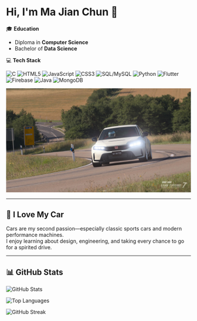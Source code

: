 # Hi, I'm Ma Jian Chun 👋

🎓 **Education**  
- Diploma in **Computer Science**  
- Bachelor of **Data Science**

💻 **Tech Stack**  
<p align="left">
  <img src="https://cdn.jsdelivr.net/gh/devicons/devicon/icons/c/c-original.svg" alt="C" width="40" height="40"/>
  <img src="https://cdn.jsdelivr.net/gh/devicons/devicon/icons/html5/html5-original.svg" alt="HTML5" width="40" height="40"/>
  <img src="https://cdn.jsdelivr.net/gh/devicons/devicon/icons/javascript/javascript-original.svg" alt="JavaScript" width="40" height="40"/>
  <img src="https://cdn.jsdelivr.net/gh/devicons/devicon/icons/css3/css3-original.svg" alt="CSS3" width="40" height="40"/>
  <img src="https://cdn.jsdelivr.net/gh/devicons/devicon/icons/mysql/mysql-original.svg" alt="SQL/MySQL" width="40" height="40"/>
  <img src="https://cdn.jsdelivr.net/gh/devicons/devicon/icons/python/python-original.svg" alt="Python" width="40" height="40"/>
  <img src="https://cdn.jsdelivr.net/gh/devicons/devicon/icons/flutter/flutter-original.svg" alt="Flutter" width="40" height="40"/>
  <img src="https://cdn.jsdelivr.net/gh/devicons/devicon/icons/firebase/firebase-plain.svg" alt="Firebase" width="40" height="40"/>
  <img src="https://cdn.jsdelivr.net/gh/devicons/devicon/icons/java/java-original.svg" alt="Java" width="40" height="40"/>
  <img src="https://cdn.jsdelivr.net/gh/devicons/devicon/icons/mongodb/mongodb-original.svg" alt="MongoDB" width="40" height="40"/>
</p>

![FL5](fl5.jpg)

---

## 🚗 I Love My Car
Cars are my second passion—especially classic sports cars and modern performance machines.  
I enjoy learning about design, engineering, and taking every chance to go for a spirited drive.

---

## 📊 GitHub Stats
![GitHub Stats](https://github-readme-stats.vercel.app/api?username=JianChunMa&show_icons=true&theme=tokyonight&count_private=true)

![Top Languages](https://github-readme-stats.vercel.app/api/top-langs/?username=JianChunMa&layout=compact&theme=tokyonight)

![GitHub Streak](https://streak-stats.demolab.com/?user=JianChunMa&theme=tokyonight)
